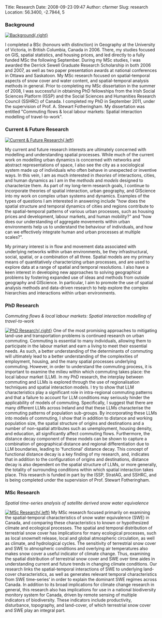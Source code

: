 Title: Research
Date: 2008-09-23 09:47
Author: cfarmer
Slug: research
Location: 56.3400, -2.7944, 5

### Background

[![Background][image0]{.right}][link0]

I completed a BSc (honours with distinction) in Geography at the
University of Victoria, in British Columbia, Canada in 2006. There, my
studies focused on GIS, spatial statistics, and housing prices, and led
directly to a fully funded MSc the following September. During my MSc
studies, I was awarded the Derrick Sewell Graduate Research Scholarship
in both 2006 and 2007, as well as two paper presentation awards at
national conferences in Ottawa and Saskatoon. My MSc research focused on
spatial-temporal aspects of snow cover and water content, and
spatial-temporal analysis methods in general. Prior to completing my MSc
dissertation in the summer of 2008, I was successful in obtaining PhD
fellowships from the Irish Social Sciences Platform (ISSP) and the
Social Sciences and Humanities Research Council (SSHRC) of Canada. I
completed my PhD in September 2011, under the supervision of Prof. A.
Stewart Fotheringham. My dissertation was entitled "Commuting flows &
local labour markets: Spatial interaction modelling of travel-to-work".

### Current & Future Research

[![Current & Future Research][image1]{.left}][link1]

My current and future research interests are ultimately concerned with
modelling and understanding spatial processes. While much of the current
work on modelling urban dynamics is concerned with networks and abstract
representations of space, I also see the city as a sociological system
made up of individuals who often behave in unexpected or inventive
ways. In this vein, I am as much interested in *theories* of
interactions, cities, and human dynamics as I am in the *methods* and
*models* designed to characterize them. As part of my long-term research
goals, I continue to incorporate theories of spatial interaction,
urban geography, and GIScience into my work on complex urban systems and
dynamics. Examples of the types of questions I am interested in
answering include "how does the spatial structure and temporal
dynamics of cities and regions contribute to the spatial-temporal
patterns of various urban processes, such as housing prices and
development, labour markets, and human mobility?" and "how does our
understanding of aggregate movements within urban environments help
us to understand the behaviour of individuals, and how can we
effectively integrate human and urban processes at multiple scales?".

My primary interest is in flow and movement data associated with
underlying networks within urban environments, be they infrastructural,
social, spatial, or a combination of all three. Spatial models are my
primary means of quantitatively characterizing urban processes, and are
used to explore data at a range of spatial and temporal resolutions. I
also have a keen interest in developing new approaches to solving
geographical problems by fostering expanded use of ideas and methods
from outside geography and GIScience. In particular, I aim to promote
the use of spatial analysis methods and data-driven research to help
explore the complex hierarchies and interactions within urban
environments.

### PhD Research
*Commuting flows & local labour markets: Spatial interaction modelling of travel-to-work*

[![PhD Research][image2]{.right}][link2]
One of the most promising approaches to mitigating land-use and
transportation problems is continued research on urban commuting.
Commuting is essential to many individuals, allowing them to participate
in the labour market and earn a living to meet their essential needs. As
such, a better understanding of the determinants of commuting will
ultimately lead to a better understanding of the complexities of
employment, housing, and the many spatial processes underlying
commuting. However, in order to understand the commuting process, it is
important to examine the milieu within which commuting takes place: the
local labour market (LLM). In my PhD research, the interplay between
commuting and LLMs is explored through the use of regionalisation
techniques and spatial interaction models. I try to show that LLM
characteristics play a significant role in intra-regional commuting
patterns and that a failure to account for LLM conditions may seriously
hinder the applicability of models of commuting. Specifically, I suggest
that there are many different LLMs across Ireland and that these LLMs
characterise the commuting patterns of population sub-groups. By
incorporating these LLMs into models of commuting, I show that in
addition to distance and working population size, the spatial structure
of origins and destinations and a number of non-spatial attributes such
as unemployment, housing density, and education, all significantly
affect commuting flows. Furthermore, the distance decay component of
these models can be shown to capture a combination of geographical
distance and regional differentiation due to LLM boundaries, leading to
'functional' distance decay. This concept of functional distance decay
is a key finding of my research, and, indicates that in addition to the
configuration of origins and destinations, distance decay is also
dependent on the spatial structure of LLMs, or more generally, the
totality of surrounding conditions within which spatial interaction
takes place. This research is funded in part by the ISSP, StratAG, and
SSHRC, and is being completed under the supervision of Prof. Stewart
Fotheringham.

### MSc Research
*Spatial time-series analysis of satellite derived snow water equivalence*

[![MSc Research][image3]{.left}][link3]
My MSc research focused primarily on examining the spatial-temporal
characteristics of snow water equivalence (SWE) in Canada, and comparing
these characteristics to known or hypothesized climate and ecological
processes. The spatial and temporal distribution of terrestrial snow
cover has implications for many ecological processes, such as local
snowmelt release, local and global atmospheric circulation, as well as
climate, and hydrological cycles. The sensitivity of terrestrial snow
cover and SWE to atmospheric conditions and overlying air temperatures
also makes snow cover a useful indicator of climate change. Thus,
examining the spatial distribution of terrestrial snow cover and SWE
over time aides in understanding current and future trends in changing
climate conditions. Our research links the spatial-temporal interactions
of SWE to underlying land-cover characteristics, as well as generates
relevant temporal characteristics from SWE time-series’ in order to
explain the dominant SWE regimes across Canada. In addition to its broad
implications for climate change research in general, this research also
has implications for use in a national biodiversity monitory system for
Canada, driven by remote sensing of multiple indicators of biodiversity.
These indicators include productivity, disturbance, topography, and
land-cover, of which terrestrial snow cover and SWE play an integral
part.

[image0]: |filename|/images/carson-pres-small.jpg
[link0]: |filename|/images/carson-pres-small.jpg
[image1]: |filename|/images/blurred_workers.png
[link1]: |filename|/images/blurred_workers.png
[image2]: |filename|/images/congestion.png
[link2]: |filename|/images/congestion.png
[image3]: |filename|/images/alberta_snow.png
[link3]: |filename|/images/alberta_snow.png
